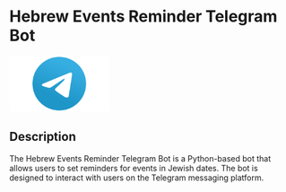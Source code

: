 # Hebrew Events Reminder Telegram Bot

<img alt="Telegram Logo" height="100px" src="assets/telegram-logo.png"/>

## Description

The Hebrew Events Reminder Telegram Bot is a Python-based bot that allows users to set reminders for events in Jewish
dates. The bot is designed to interact with users on the Telegram messaging platform.
